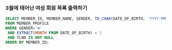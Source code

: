 ### 3월에 태어난 여성 회원 목록 출력하기

```sql
SELECT MEMBER_ID, MEMBER_NAME, GENDER, TO_CHAR(DATE_OF_BIRTH, 'YYYY-MM-DD') AS DATE_OF_BIRTH
FROM MEMBER_PROFILE
WHERE GENDER='W'
 AND EXTRACT(MONTH FROM DATE_OF_BIRTH) = 3
 AND TLNO IS NOT NULL
ORDER BY MEMBER_ID;
```

</br>